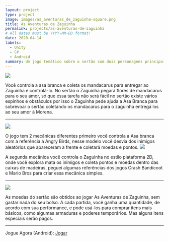 ```yaml
---
layout: project
type: project
image: images/as_aventuras_de_zaguinha-square.png
title: As Aventuras de Zaguinha 
permalink: projects/as-aventuras-de-zaguinha
# All dates must be YYYY-MM-DD format!
date: 2020-04-14
labels:
  - Unity
  - C#
  - Android
summary: Um jogo temático sobre o sertão com dois personagens principais, a Asa branca e o Zaguinha em busca de aventuras pelo sertão.
---
```


<img class="ui image" src="{{ site.baseurl }}/images/as_aventuras_de_zaguinha-header.png">

Você controla a asa branca e coleta os mandacarus para entregar ao Zaguinha
e controlá-lo. No sertão o Zaguinha pegará flores de mandacarus para o seu amor, só que essa tarefa não será fácil no sertão existe vários espinhos e obstáculos por isso o Zaguinha pede ajuda a Asa Branca para sobrevoar o sertão coletando os mandacarus para o zaguinha entregá los ao seu amor à Morena.

<hr>
<img class="ui image" src="{{ site.baseurl }}/images/screenshots/aaz-3.png">

O jogo tem 2 mecânicas diferentes primeiro você controla a Asa branca com a referência á Angry Birds, nesse modelo você desvia dos inimigos aleatórios que apareceram a frente e coletará moedas e pontos.
<img class="ui image" src="{{ site.baseurl }}/images/screenshots/aaz-1.png">

A segunda mecânica você controla o Zaguinha no estilo plataforma 2D, onde você explora mata os inimigos e coleta pontos e moedas dentro das caixas de madeiras, peguei algumas referências dos jogos Crash Bandicoot e Mario Bros para criar essa mecânica simples.
<hr>
<img class="ui image" src="{{ site.baseurl }}/images/screenshots/aaz-2.png">

As moedas do sertão são obtidos ao jogar As Aventuras de Zaguinha, sem gastar nada do seu bolso. A cada partida, você ganha uma quantidade, de acordo com sua performance, e pode usá-los para comprar itens mais básicos, como algumas armaduras e poderes temporários. Mas alguns itens especiais serão pagos.

<hr>
Jogue Agora (Android): <a href="https://play.google.com/store/apps/details?id=com.cakeRoll.asaventurasdezaguinha"><i class="large github icon"></i>Jogar</a>